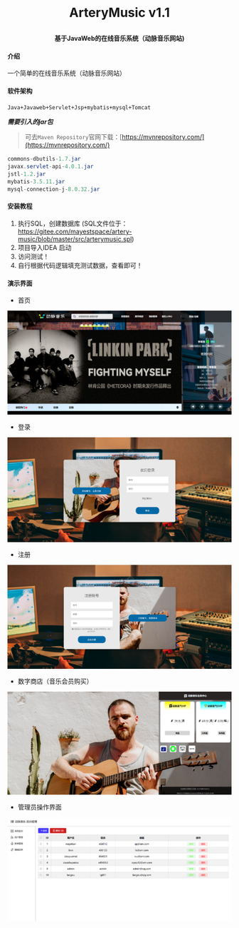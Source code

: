 <h1 align="center" style="margin: 30px 0 30px; font-weight: bold;">ArteryMusic v1.1</h1>
<h4 align="center">基于JavaWeb的在线音乐系统（动脉音乐网站)</h4>

#### 介绍

一个简单的在线音乐系统（动脉音乐网站）

#### 软件架构
`Java+Javaweb+Servlet+Jsp+mybatis+mysql+Tomcat`

***需要引入的jar包***
>可去`Maven Repository`官网下载：[https://mvnrepository.com/](https://mvnrepository.com/)
```java
commons-dbutils-1.7.jar
javax.servlet-api-4.0.1.jar
jstl-1.2.jar
mybatis-3.5.11.jar
mysql-connection-j-8.0.32.jar
```


#### 安装教程

1.  执行SQL，创建数据库
    (SQL文件位于：https://gitee.com/mayestspace/artery-music/blob/master/src/arterymusic.spl)
2.  项目导入IDEA 启动
3.  访问测试！
4.  自行根据代码逻辑填充测试数据，查看即可！

#### 演示界面

- 首页

![image-20230814144511195](upload/index.png)

- 登录

![image-20230814141233940](upload/login.png)

- 注册

![image-20230814141309424](upload/register.png)

- 数字商店（音乐会员购买）

![image-20230814141638094](upload/digital_store.png)

- 管理员操作界面

![image-20230814141418966](upload/admin.png)

